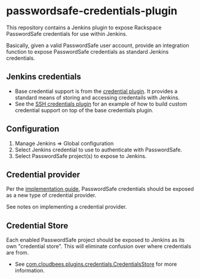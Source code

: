 # passwordsafe-credentials-plugin

This repository contains a Jenkins plugin to expose Rackspace PasswordSafe credentials for use within Jenkins.

Basically, given a valid PasswordSafe user account, provide an integration function to expose PasswordSafe credentials as standard Jenkins credentials.

## Jenkins credentials

* Base credential support is from the [credential plugin](https://wiki.jenkins.io/display/JENKINS/Credentials+Plugin).  It provides a standard means of storing and accessing credentails with Jenkins.
* See the [SSH credentials plugin](https://wiki.jenkins.io/display/JENKINS/SSH+Credentials+Plugin) for an example of how to build custom credential support on top of the base credentials plugin.

## Configuration

1. Manage Jenkins => Global configuration
2. Select Jenkins credential to use to authenticate with PasswordSafe.
3. Select PasswordSafe project(s) to expose to Jenkins.

## Credential provider

Per the [implementation guide](https://github.com/jenkinsci/credentials-plugin/blob/master/docs/implementation.adoc), PasswordSafe credentials should be exposed as a new type of credential provider.

See notes on implementing a credential provider.

## Credential Store

Each enabled PasswordSafe project should be exposed to Jenkins as its own "credential store".  This will eliminate confusion over where credentials are from.

* See [com.cloudbees.plugins.credentials.CredentialsStore](https://github.com/jenkinsci/credentials-plugin/blob/master/src/main/java/com/cloudbees/plugins/credentials/CredentialsStore.java) for more information.
